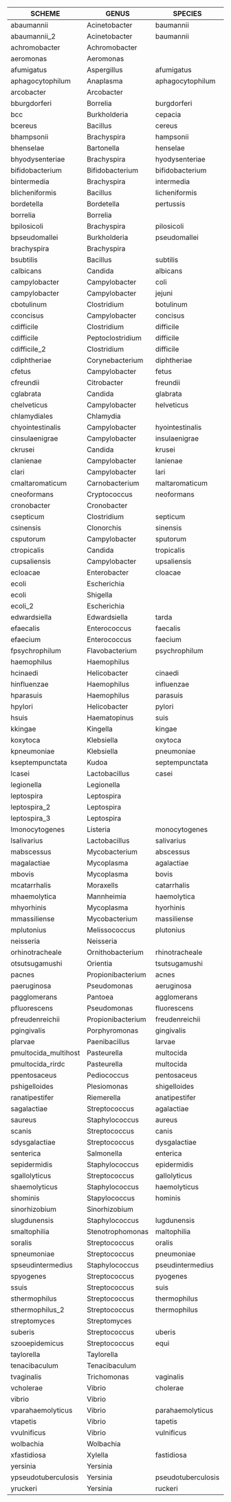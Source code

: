 | SCHEME               | GENUS             | SPECIES            | SPECIES_NAME                     |
| -------------------- | ----------------- | ------------------ | -------------------------------- |
| abaumannii           | Acinetobacter     | baumannii          | Acinetobacter_baumannii          |
| abaumannii_2         | Acinetobacter     | baumannii          | Acinetobacter_baumannii          |
| achromobacter        | Achromobacter     |                    |                                  |
| aeromonas            | Aeromonas         |                    |                                  |
| afumigatus           | Aspergillus       | afumigatus         | Aspergillus_afumigatus           |
| aphagocytophilum     | Anaplasma         | aphagocytophilum   | Anaplasma_aphagocytophilum       |
| arcobacter           | Arcobacter        |                    |                                  |
| bburgdorferi         | Borrelia          | burgdorferi        | Borrelia_burgdorferi             |
| bcc                  | Burkholderia      | cepacia            | Burkholderia_cepacia             |
| bcereus              | Bacillus          | cereus             | Bacillus_cereus                  |
| bhampsonii           | Brachyspira       | hampsonii          | Brachyspira_hampsonii            |
| bhenselae            | Bartonella        | henselae           | Bartonella_henselae              |
| bhyodysenteriae      | Brachyspira       | hyodysenteriae     | Brachyspira_hyodysenteriae       |
| bifidobacterium      | Bifidobacterium   | bifidobacterium    | Bifidobacterium_bifidobacterium  |
| bintermedia          | Brachyspira       | intermedia         | Brachyspira_intermedia           |
| blicheniformis       | Bacillus          | licheniformis      | Bacillus_licheniformis           |
| bordetella           | Bordetella        | pertussis          | Bordetella_pertussis             |
| borrelia             | Borrelia          |                    |                                  |
| bpilosicoli          | Brachyspira       | pilosicoli         | Brachyspira_pilosicoli           |
| bpseudomallei        | Burkholderia      | pseudomallei       | Burkholderia \_pseudomallei      |
| brachyspira          | Brachyspira       |                    |                                  |
| bsubtilis            | Bacillus          | subtilis           | Bacillus_subtilis                |
| calbicans            | Candida           | albicans           | Candida_albicans                 |
| campylobacter        | Campylobacter     | coli               | Campylobacter_coli               |
| campylobacter        | Campylobacter     | jejuni             | Campylobacter_jejuni             |
| cbotulinum           | Clostridium       | botulinum          | Clostridium_botulinum            |
| cconcisus            | Campylobacter     | concisus           | Campylobacter_concisus           |
| cdifficile           | Clostridium       | difficile          | Clostridium \_difficile          |
| cdifficile           | Peptoclostridium  | difficile          | Peptoclostridium_difficile       |
| cdifficile_2         | Clostridium       | difficile          | Clostridium \_difficile          |
| cdiphtheriae         | Corynebacterium   | diphtheriae        | Corynebacterium_diphtheriae      |
| cfetus               | Campylobacter     | fetus              | Campylobacter_fetus              |
| cfreundii            | Citrobacter       | freundii           | Citrobacter_freundii             |
| cglabrata            | Candida           | glabrata           | Candida_glabrata                 |
| chelveticus          | Campylobacter     | helveticus         | Campylobacter_helveticus         |
| chlamydiales         | Chlamydia         |                    |                                  |
| chyointestinalis     | Campylobacter     | hyointestinalis    | Campylobacter_hyointestinalis    |
| cinsulaenigrae       | Campylobacter     | insulaenigrae      | Campylobacter_insulaenigrae      |
| ckrusei              | Candida           | krusei             | Candida_krusei                   |
| clanienae            | Campylobacter     | lanienae           | Campylobacter_lanienae           |
| clari                | Campylobacter     | lari               | Campylobacter_lari               |
| cmaltaromaticum      | Carnobacterium    | maltaromaticum     | Carnobacterium_maltaromaticum    |
| cneoformans          | Cryptococcus      | neoformans         | Cryptococcus_neoformans          |
| cronobacter          | Cronobacter       |                    |                                  |
| csepticum            | Clostridium       | septicum           | Clostridium_septicum             |
| csinensis            | Clonorchis        | sinensis           | Clonorchis_sinensis              |
| csputorum            | Campylobacter     | sputorum           | Campylobacter_sputorum           |
| ctropicalis          | Candida           | tropicalis         | Candida_tropicalis               |
| cupsaliensis         | Campylobacter     | upsaliensis        | Campylobacter_upsaliensis        |
| ecloacae             | Enterobacter      | cloacae            | Enterobacter_cloacae             |
| ecoli                | Escherichia       |                    |                                  |
| ecoli                | Shigella          |                    |                                  |
| ecoli_2              | Escherichia       |                    |                                  |
| edwardsiella         | Edwardsiella      | tarda              | Edwardsiella_tarda               |
| efaecalis            | Enterococcus      | faecalis           | Enterococcus \_faecalis          |
| efaecium             | Enterococcus      | faecium            | Enterococcus \_faecium           |
| fpsychrophilum       | Flavobacterium    | psychrophilum      | Flavobacterium_psychrophilum     |
| haemophilus          | Haemophilus       |                    |                                  |
| hcinaedi             | Helicobacter      | cinaedi            | Helicobacter_cinaedi             |
| hinfluenzae          | Haemophilus       | influenzae         | Haemophilus_influenzae           |
| hparasuis            | Haemophilus       | parasuis           | Haemophilus_parasuis             |
| hpylori              | Helicobacter      | pylori             | Helicobacter_pylori              |
| hsuis                | Haematopinus      | suis               | Haematopinus_suis                |
| kkingae              | Kingella          | kingae             | Kingella_kingae                  |
| koxytoca             | Klebsiella        | oxytoca            | Klebsiella_oxytoca               |
| kpneumoniae          | Klebsiella        | pneumoniae         | Klebsiella_pneumoniae            |
| kseptempunctata      | Kudoa             | septempunctata     | Kudoa_septempunctata             |
| lcasei               | Lactobacillus     | casei              | Lactobacillus_casei              |
| legionella           | Legionella        |                    |                                  |
| leptospira           | Leptospira        |                    |                                  |
| leptospira_2         | Leptospira        |                    |                                  |
| leptospira_3         | Leptospira        |                    |                                  |
| lmonocytogenes       | Listeria          | monocytogenes      | Listeria \_monocytogenes         |
| lsalivarius          | Lactobacillus     | salivarius         | Lactobacillus_salivarius         |
| mabscessus           | Mycobacterium     | abscessus          | Mycobacterium_abscessus          |
| magalactiae          | Mycoplasma        | agalactiae         | Mycoplasma_agalactiae            |
| mbovis               | Mycoplasma        | bovis              | Mycoplasma_bovis                 |
| mcatarrhalis         | Moraxells         | catarrhalis        | Moraxells_catarrhalis            |
| mhaemolytica         | Mannheimia        | haemolytica        | Mannheimia_haemolytica           |
| mhyorhinis           | Mycoplasma        | hyorhinis          | Mycoplasma_hyorhinis             |
| mmassiliense         | Mycobacterium     | massiliense        | Mycobacterium_massiliense        |
| mplutonius           | Melissococcus     | plutonius          | Melissococcus_plutonius          |
| neisseria            | Neisseria         |                    |                                  |
| orhinotracheale      | Ornithobacterium  | rhinotracheale     | Ornithobacterium_rhinotracheale  |
| otsutsugamushi       | Orientia          | tsutsugamushi      | Orientia_tsutsugamushi           |
| pacnes               | Propionibacterium | acnes              | Propionibacterium_acnes          |
| paeruginosa          | Pseudomonas       | aeruginosa         | Pseudomonas \_aeruginosa         |
| pagglomerans         | Pantoea           | agglomerans        | Pantoea_agglomerans              |
| pfluorescens         | Pseudomonas       | fluorescens        | Pseudomonas \_fluorescens        |
| pfreudenreichii      | Propionibacterium | freudenreichii     | Propionibacterium_freudenreichii |
| pgingivalis          | Porphyromonas     | gingivalis         | Porphyromonas \_gingivalis       |
| plarvae              | Paenibacillus     | larvae             | Paenibacillus_larvae             |
| pmultocida_multihost | Pasteurella       | multocida          | Pasteurella_multocida            |
| pmultocida_rirdc     | Pasteurella       | multocida          | Pasteurella_multocida            |
| ppentosaceus         | Pediococcus       | pentosaceus        | Pediococcus_pentosaceus          |
| pshigelloides        | Plesiomonas       | shigelloides       | Plesiomonas_shigelloides         |
| ranatipestifer       | Riemerella        | anatipestifer      | Riemerella_anatipestifer         |
| sagalactiae          | Streptococcus     | agalactiae         | Streptococcus_agalactiae         |
| saureus              | Staphylococcus    | aureus             | Staphylococcus_aureus            |
| scanis               | Streptococcus     | canis              | Streptococcus_canis              |
| sdysgalactiae        | Streptococcus     | dysgalactiae       | Streptococcus_dysgalactiae       |
| senterica            | Salmonella        | enterica           | Salmonella_enterica              |
| sepidermidis         | Staphylococcus    | epidermidis        | Staphylococcus_epidermidis       |
| sgallolyticus        | Streptococcus     | gallolyticus       | Streptococcus_gallolyticus       |
| shaemolyticus        | Staphylococcus    | haemolyticus       | Staphylococcus_haemolyticus      |
| shominis             | Stapylococcus     | hominis            | Stapylococcus_hominis            |
| sinorhizobium        | Sinorhizobium     |                    |                                  |
| slugdunensis         | Staphylococcus    | lugdunensis        | Staphylococcus_lugdunensis       |
| smaltophilia         | Stenotrophomonas  | maltophilia        | Stenotrophomonas_maltophilia     |
| soralis              | Streptococcus     | oralis             | Streptococcus_oralis             |
| spneumoniae          | Streptococcus     | pneumoniae         | Streptococcus_pneumoniae         |
| spseudintermedius    | Staphylococcus    | pseudintermedius   | Staphylococcus_pseudintermedius  |
| spyogenes            | Streptococcus     | pyogenes           | Streptococcus_pyogenes           |
| ssuis                | Streptococcus     | suis               | Streptococcus_suis               |
| sthermophilus        | Streptococcus     | thermophilus       | Streptococcus_thermophilus       |
| sthermophilus_2      | Streptococcus     | thermophilus       | Streptococcus_thermophilus       |
| streptomyces         | Streptomyces      |                    |                                  |
| suberis              | Streptococcus     | uberis             | Streptococcus_uberis             |
| szooepidemicus       | Streptococcus     | equi               | Streptococcus_equi               |
| taylorella           | Taylorella        |                    |                                  |
| tenacibaculum        | Tenacibaculum     |                    |                                  |
| tvaginalis           | Trichomonas       | vaginalis          | Trichomonas_vaginalis            |
| vcholerae            | Vibrio            | cholerae           | Vibrio_cholerae                  |
| vibrio               | Vibrio            |                    |                                  |
| vparahaemolyticus    | Vibrio            | parahaemolyticus   | Vibrio_parahaemolyticus          |
| vtapetis             | Vibrio            | tapetis            | Vibrio_tapetis                   |
| vvulnificus          | Vibrio            | vulnificus         | Vibrio_vulnificus                |
| wolbachia            | Wolbachia         |                    |                                  |
| xfastidiosa          | Xylella           | fastidiosa         | Xylella_fastidiosa               |
| yersinia             | Yersinia          |                    |                                  |
| ypseudotuberculosis  | Yersinia          | pseudotuberculosis | Yersinia_pseudotuberculosis      |
| yruckeri             | Yersinia          | ruckeri            | Yersinia_ruckeri                 |
